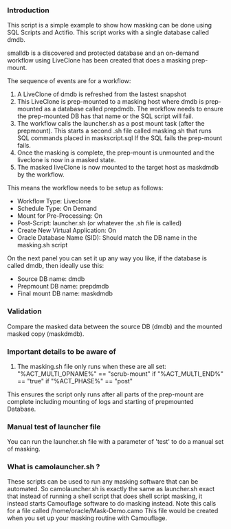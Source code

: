 ### Introduction

This script is a simple example to show how masking can be done using SQL Scripts and Actifio.
This script works with a single database called dmdb.   

smalldb is a discovered and protected database and an on-demand workflow using LiveClone has been created that does a masking prep-mount.

The sequence of events are for a workflow:

1)  A LiveClone of dmdb is refreshed from the lastest snapshot
2)  This LiveClone is prep-mounted to a masking host where dmdb is prep-mounted as a database called prepdmdb.
The workflow needs to ensure the prep-mounted DB has that name or the SQL script will fail.
3)  The workflow calls the launcher.sh as a post mount task (after the prepmount). This starts a second .sh file called masking.sh that runs SQL commands placed in maskscript.sql
If the SQL fails the prep-mount fails.
4)  Once the masking is complete, the prep-mount is unmounted and the liveclone is now in a masked state.
5)  The masked liveClone is now mounted to the target host as maskdmdb by the workflow.

This means the workflow needs to be setup as follows:

* Workflow Type:  Liveclone
* Schedule Type:  On Demand
* Mount for Pre-Processing:  On
* Post-Script:  launcher.sh   (or whatever the .sh file is called)
* Create New Virtual Application:  On
* Oracle Database Name (SID):  Should match the DB name in the masking.sh script  

On the next panel you can set it up any way you like,  if the database is called dmdb, then ideally use this:

* Source DB name:      dmdb
* Prepmount DB name:   prepdmdb 
* Final mount DB name: maskdmdb

### Validation

Compare the masked data between the source DB (dmdb) and the mounted masked copy (maskdmdb).

### Important details to be aware of

1)  The masking.sh file only runs when these are all set:   "%ACT_MULTI_OPNAME%" == "scrub-mount" if "%ACT_MULTI_END%" == "true" if "%ACT_PHASE%" == "post" 

This ensures the script only runs after all parts of the prep-mount are complete including mounting of logs and starting of prepmounted Database.

### Manual test of launcher file

You can run the launcher.sh file with a parameter of 'test' to do a manual set of masking.


### What is camolauncher.sh ?

These scripts can be used to run any masking software that can be automated.
So camolauncher.sh is exactly the same as launcher.sh exact that instead of running a shell script that does shell script masking, it instead starts Camouflage software to do masking instead.   Note this calls for a file called /home/oracle/Mask-Demo.camo    This file would be created when you set up your masking routine with Camouflage.
